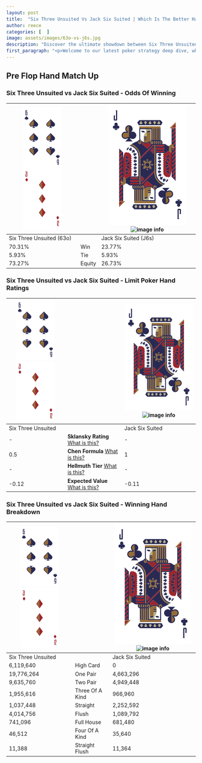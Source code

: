 ```yaml
---
layout: post
title:  "Six Three Unsuited Vs Jack Six Suited | Which Is The Better Hand In Poker? A Complete Guide"
author: reece
categories: [  ]
image: assets/images/63o-vs-j6s.jpg
description: "Discover the ultimate showdown between Six Three Unsuited and Jack Six Suited in poker! Uncover the odds, strategies, and scenarios where one hand triumphs over the other. Get ready to up your poker game with this thrilling analysis."
first_paragraph: "<p>Welcome to our latest poker strategy deep dive, where we're pitting two distinct hands against each other in a high-stakes showdown: Six Three Unsuited vs Jack Six Suited.</p><p>In the dynamic world of poker, every decision counts, and knowing which hand holds the upper hand is key to your success at the table.</p><p>In this article, we'll dissect these two hands, explore the scenarios where one dominates the other, and equip you with the knowledge to make strategic choices that can tip the odds in your favor.</p><p>Get ready to unravel the intriguing dynamics of these poker hands and elevate your game to new heights.</p>"
---
```




[comment]: # (sp0)

## Pre Flop Hand Match Up

<div class="table hand-ratings" markdown="1"> 



### Six Three Unsuited vs Jack Six Suited - Odds Of Winning


    
| ![image info](assets/images/hand1/6.png) ![image info](assets/images/hand1/3o.png) |  | ![image info](assets/images/hand2/J.png) ![image info](assets/images/hand2/6s.png) |
| -------- | -------- | -------- |
| Six Three Unsuited (63o) |  | Jack Six Suited (J6s) |
| 70.31% | Win | 23.77% |
| 5.93% | Tie | 5.93% |
| 73.27% | Equity | 26.73% |




[comment]: # (sp1)



### Six Three Unsuited vs Jack Six Suited - Limit Poker Hand Ratings


    
| ![image info](assets/images/hand1/6.png) ![image info](assets/images/hand1/3o.png) |  | ![image info](assets/images/hand2/J.png) ![image info](assets/images/hand2/6s.png) |
| -------- | -------- | -------- |
| Six Three Unsuited |  | Jack Six Suited |
| - | **Sklansky Rating** [What is this?](/sklansky-rating-explained) | - |
| 0.5 | **Chen Formula** [What is this?](/chen-formula-explained) | 1 |
| - | **Hellmuth Tier** [What is this?](/Hellmuth-tier-explained) | - |
| -0.12 | **Expected Value** [What is this?](/expected-value-explained) | -0.11 |




[comment]: # (sp2)



### Six Three Unsuited vs Jack Six Suited - Winning Hand Breakdown


    
| ![image info](assets/images/hand1/6.png) ![image info](assets/images/hand1/3o.png) |  | ![image info](assets/images/hand2/J.png) ![image info](assets/images/hand2/6s.png) |
| -------- | -------- | -------- |
| Six Three Unsuited |  | Jack Six Suited |
| 6,119,640 | High Card | 0 |
| 19,776,264 | One Pair | 4,663,296 |
| 9,635,760 | Two Pair | 4,949,448 |
| 1,955,616 | Three Of A Kind | 966,960 |
| 1,037,448 | Straight | 2,252,592 |
| 4,014,756 | Flush | 1,089,792 |
| 741,096 | Full House | 681,480 |
| 46,512 | Four Of A Kind | 35,640 |
| 11,388 | Straight Flush | 11,364 |




[comment]: # (sp3)



</div>

[comment]: # (sp4)



[comment]: # (sp5)

